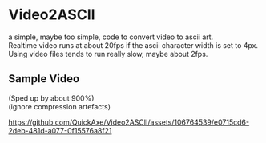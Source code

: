 # Video2ASCII
a simple, maybe too simple, code to convert video to ascii art. <br />
Realtime video runs at about 20fps if the ascii character width is set to 4px. <br />
Using video files tends to run really slow, maybe about 2fps.

## Sample Video
(Sped up by about 900%)<br> 
(ignore compression artefacts)



https://github.com/QuickAxe/Video2ASCII/assets/106764539/e0715cd6-2deb-481d-a077-0f15576a8f21


